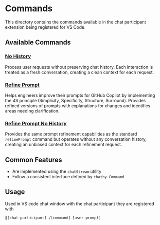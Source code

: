 # Commands

This directory contains the commands available in the chat participant extension being registered for VS Code.

## Available Commands

### [No History](./noHistory/README.md)
Process user requests without preserving chat history. Each interaction is treated as a fresh conversation, creating a clean context for each request.

### [Refine Prompt](./refinePrompt/README.md)
Helps engineers improve their prompts for GitHub Copilot by implementing the 4S principle (Simplicity, Specificity, Structure, Surround). Provides refined versions of prompts with explanations for changes and identifies areas needing clarification.

### [Refine Prompt No History](./refinePromptNoHistory/README.md)
Provides the same prompt refinement capabilities as the standard `refinePrompt` command but operates without any conversation history, creating an unbiased context for each refinement request.

## Common Features

- Are implemented using the `chatStream` utility
- Follow a consistent interface defined by `chathy.Command`

## Usage

Used in VS code chat window with the chat participant they are registered with

```
@[chat-participant] /[command] [user prompt]
```
